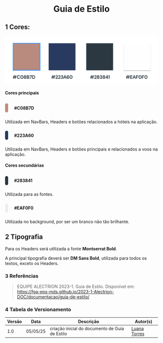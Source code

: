 <h1 style="text-align: center">Guia de Estilo</h1>


## 1 Cores:

![Paleta de cores](../../img/paletaCoresVaiPelaSombra.png)

#### Cores principais

<div style= "display: flex; width: 100%; flex-direction: row; align-items: center; margin-bottom:10px;">

<div style="background-color: #C08B7D; height:30px; width:10px; border-radius: 25px; margin-right: 20px;" ></div>   

<b>#C08B7D</b>

</div>

Utilizada em NavBars, Headers e botões relacionados a hóteis na aplicação.

<div style= "display: flex; width: 100%; flex-direction: row; align-items: center; margin-bottom:10px;">

<div style="background-color: #223A60; height:30px; width:10px; border-radius: 25px; margin-right: 20px;" ></div>   

<b>#223A60</b>

</div>

Utilizada em NavBars, Headers e botões principais e relacionados a voos na aplicação.


#### Cores secundárias


<div style= "display: flex; width: 100%; flex-direction: row; align-items: center; margin-bottom:10px;">
<div style="background-color: #283841; height:30px; width:10px; border-radius: 25px; margin-right: 20px;" ></div>

<b>#283841</b>

</div>

Utilizada para as fontes.


<div style= "display: flex; width: 100%; flex-direction: row; align-items: center; margin-bottom:10px;">


<div style="background-color: #EAF0F0; height:30px; width:10px; border-radius: 25px; margin-right: 20px;" ></div>   

<b>#EAF0F0</b>

</div>

Utilizada no background, por ser um branco não tão brilhante.


## 2 Tipografia

Para os Headers será utilizada a fonte **Montserrat Bold**. 

A principal tipografia deverá ser **DM Sans Bold**, utilizada para todos os textos, exceto os Headers.

### 3 Referências

> EQUIPE ALECTRION 2023-1. Guia de Estilo. Disponível em: https://fga-eps-mds.github.io/2023-1-Alectrion-DOC/documentacao/guia-de-estilo/


### 4 Tabela de Versionamento

|Versão|Data|Descrição|Autor(s)|
|---|---|---|---|
|1.0| 05/05/25 | criação inicial do documento de Guia de Estilo |[Luana Torres](https://github.com/luanatorress)|

